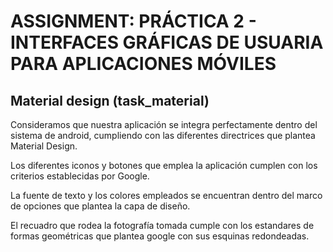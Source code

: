 # ASSIGNMENT: PRÁCTICA 2 - INTERFACES GRÁFICAS DE USUARIA PARA APLICACIONES MÓVILES

## Material design (task_material)

Consideramos que nuestra aplicación se integra perfectamente dentro del sistema 
de android, cumpliendo con las diferentes directrices que plantea Material Design.

Los diferentes iconos y botones que emplea la aplicación cumplen con los criterios 
establecidas por Google.

La fuente de texto y los colores empleados se encuentran dentro del marco de opciones 
que plantea la capa de diseño.

El recuadro que rodea la fotografía tomada cumple con los estandares de formas geométricas
que plantea google con sus esquinas redondeadas.